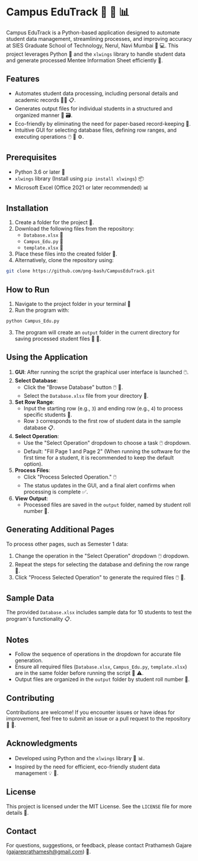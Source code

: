 

# Campus EduTrack 📁  🐍  📊

Campus EduTrack is a Python-based application designed to automate student data management, streamlining processes, and improving accuracy at SIES Graduate School of Technology, Nerul, Navi Mumbai  🏫  💻. This project leverages Python 🐍 and the `xlwings` library to handle student data and generate processed Mentee Information Sheet efficiently  📑.

## Features

* Automates student data processing, including personal details and academic records  🧑‍🎓  📋.
* Generates output files for individual students in a structured and organized manner  📁  🗃️.
* Eco-friendly by eliminating the need for paper-based record-keeping  🌳.
* Intuitive GUI for selecting database files, defining row ranges, and executing operations  🖱️  🧭  ⚙️.

## Prerequisites

* Python 3.6 or later  🐍
* `xlwings` library (Install using `pip install xlwings`)  📦
* Microsoft Excel (Office 2021 or later recommended)  📊

## Installation

1. Create a folder for the project  📁.
2. Download the following files from the repository:
   * `Database.xlsx` 📑
   * `Campus_Edu.py` 🐍
   * `template.xlsx`  📑
3. Place these files into the created folder  📁.
4. Alternatively, clone the repository using:

```bash
git clone https://github.com/png-bash/CampusEduTrack.git
```

## How to Run

1. Navigate to the project folder in your terminal  🧭
2. Run the program with:

```bash
python Campus_Edu.py
```

3. The program will create an `output` folder in the current directory for saving processed student files  📁  💾.

## Using the Application

1. **GUI**: After running the script the graphical user interface is launched  🖱️.
2. **Select Database**:
   * Click the "Browse Database" button  🖱️  📁.
   * Select the `Database.xlsx` file from your directory  📁.
3. **Set Row Range**:
   * Input the starting row (e.g., `3`) and ending row (e.g., `4`) to process specific students  🔢.
   * Row `3` corresponds to the first row of student data in the sample database  📋.
4. **Select Operation**:
   * Use the "Select Operation" dropdown to choose a task  🖱️  dropdown.
   * Default: "Fill Page 1 and Page 2" (When running the software for the first time for a student, it is recommended to keep the default option).
5. **Process Files**:
   * Click "Process Selected Operation."  🖱️
   * The status updates in the GUI, and a final alert confirms when processing is complete  ✅.
6. **View Output**:
   * Processed files are saved in the `output` folder, named by student roll number  📁.

## Generating Additional Pages

To process other pages, such as Semester 1 data:

1. Change the operation in the "Select Operation" dropdown  🖱️  dropdown.
2. Repeat the steps for selecting the database and defining the row range  🔁.
3. Click "Process Selected Operation" to generate the required files  🖱️  💾.

## Sample Data

The provided `Database.xlsx` includes sample data for 10 students to test the program's functionality  📋.

## Notes

* Follow the sequence of operations in the dropdown for accurate file generation.
* Ensure all required files (`Database.xlsx`, `Campus_Edu.py`, `template.xlsx`) are in the same folder before running the script  📁  ⚠️.
* Output files are organized in the `output` folder by student roll number  📁.

## Contributing

Contributions are welcome! If you encounter issues or have ideas for improvement, feel free to submit an issue or a pull request to the repository  🤝  🔧.

## Acknowledgments

* Developed using Python and the `xlwings` library  🐍  📊.
* Inspired by the need for efficient, eco-friendly student data management  💡  🌳.

## License

This project is licensed under the MIT License. See the `LICENSE` file for more details  📄.

## Contact

For questions, suggestions, or feedback, please contact Prathamesh Gajare (gajareprathamesh@gmail.com)  📧.

